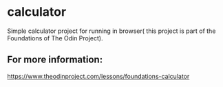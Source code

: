 # calculator

Simple calculator project for running in browser( this project is part of the Foundations of The Odin Project).

## For more information:

https://www.theodinproject.com/lessons/foundations-calculator